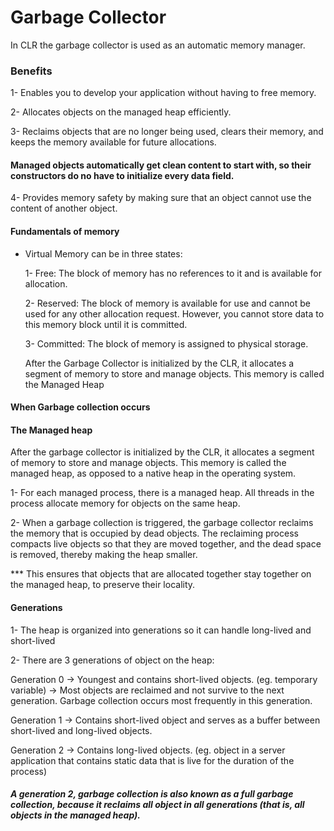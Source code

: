 # Garbage Collector
In CLR the garbage collector is used as an automatic memory manager.

### Benefits
  1- Enables you to develop your application without having to free memory.
  
  2- Allocates objects on the managed heap efficiently.
  
  3- Reclaims objects that are no longer being used, clears their memory, and keeps the memory available for future allocations.
#### Managed objects automatically get clean content to start with, so their constructors do no have to initialize every data field.

  4- Provides memory safety by making sure that an object cannot use the content of another object.


#### Fundamentals of memory
- Virtual Memory can be in three states:

  1- Free: The block of memory has no references to it and is available for allocation.
  
  2- Reserved: The block of memory is available for use and cannot be used for any other allocation request. However, you cannot store data to this memory block until it is committed.
  
  3- Committed: The block of memory is assigned to physical storage.
  
  After the Garbage Collector is initialized by the CLR, it allocates a segment of memory to store and manage objects. This memory is called the Managed Heap

#### When Garbage collection occurs

#### The Managed heap
  After the garbage collector is initialized by the CLR, it allocates a segment of memory to store and manage objects. This memory is called the managed heap, as opposed to a native heap in the operating system.
  
  1- For each managed process, there is a managed heap. All threads in the process allocate memory for objects on the same heap.
  
  2- When a garbage collection is triggered, the garbage collector reclaims the memory that is occupied by dead objects. The reclaiming process compacts live objects so that they are moved together, and the dead space is removed, thereby making the heap smaller.
   
   *** This ensures that objects that are allocated together stay together on the managed heap, to preserve their locality.
  
#### Generations
  1- The heap is organized into generations so it can handle long-lived and short-lived
  
  2- There are 3 generations of object on the heap:
   
   Generation 0 -> Youngest and contains short-lived objects. (eg. temporary variable) -> Most objects are reclaimed and not survive to the next generation.
        Garbage collection occurs most frequently in this generation.
  
  Generation 1 -> Contains short-lived object and serves as a buffer between short-lived and long-lived objects.
  
  Generation 2 -> Contains long-lived objects. (eg. object in a server application that contains static data that is live for the duration of the process)
  
##### A generation 2, garbage collection is also known as a full garbage collection, because it reclaims all object in all generations (that is, all objects in the managed heap).
